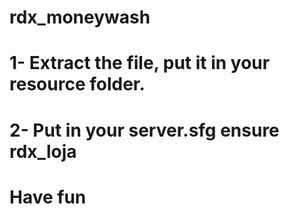 # rdx_moneywash

# 1- Extract the file, put it in your resource folder.
# 2- Put in your server.sfg ensure rdx_loja
# Have fun
